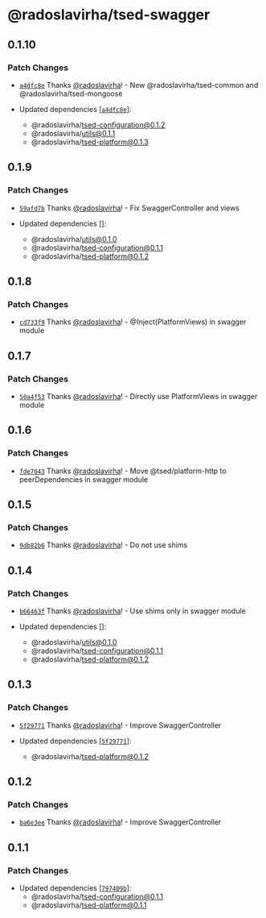 # @radoslavirha/tsed-swagger

## 0.1.10

### Patch Changes

- [`a4dfc8e`](https://github.com/radoslavirha/toolkit-hub/commit/a4dfc8e4be98cbfe92d5c686cdd3fe250a9c806b) Thanks [@radoslavirha](https://github.com/radoslavirha)! - New @radoslavirha/tsed-common and @radoslavirha/tsed-mongoose

- Updated dependencies [[`a4dfc8e`](https://github.com/radoslavirha/toolkit-hub/commit/a4dfc8e4be98cbfe92d5c686cdd3fe250a9c806b)]:
  - @radoslavirha/tsed-configuration@0.1.2
  - @radoslavirha/utils@0.1.1
  - @radoslavirha/tsed-platform@0.1.3

## 0.1.9

### Patch Changes

- [`59afd7b`](https://github.com/radoslavirha/toolkit-hub/commit/59afd7bb5252b45c60c8cb505afaeb645d264f1e) Thanks [@radoslavirha](https://github.com/radoslavirha)! - Fix SwaggerController and views

- Updated dependencies []:
  - @radoslavirha/utils@0.1.0
  - @radoslavirha/tsed-configuration@0.1.1
  - @radoslavirha/tsed-platform@0.1.2

## 0.1.8

### Patch Changes

- [`cd733f9`](https://github.com/radoslavirha/toolkit-hub/commit/cd733f958576f40126a2f93801a9a26315ab4dac) Thanks [@radoslavirha](https://github.com/radoslavirha)! - @Inject(PlatformViews) in swagger module

## 0.1.7

### Patch Changes

- [`50a4f53`](https://github.com/radoslavirha/toolkit-hub/commit/50a4f53e8b48a4383f9aaa63446483bb3f2ebb4c) Thanks [@radoslavirha](https://github.com/radoslavirha)! - Directly use PlatformViews in swagger module

## 0.1.6

### Patch Changes

- [`fde7043`](https://github.com/radoslavirha/toolkit-hub/commit/fde704327fd7aa458e8b65784cfbe937a413e172) Thanks [@radoslavirha](https://github.com/radoslavirha)! - Move @tsed/platform-http to peerDependencies in swagger module

## 0.1.5

### Patch Changes

- [`9db82b6`](https://github.com/radoslavirha/toolkit-hub/commit/9db82b665afc2d2d4a889e569fce0d4df97b63eb) Thanks [@radoslavirha](https://github.com/radoslavirha)! - Do not use shims

## 0.1.4

### Patch Changes

- [`b66463f`](https://github.com/radoslavirha/toolkit-hub/commit/b66463f842aa0100dafa27d1d449b7d570bc47eb) Thanks [@radoslavirha](https://github.com/radoslavirha)! - Use shims only in swagger module

- Updated dependencies []:
  - @radoslavirha/utils@0.1.0
  - @radoslavirha/tsed-configuration@0.1.1
  - @radoslavirha/tsed-platform@0.1.2

## 0.1.3

### Patch Changes

- [`5f29771`](https://github.com/radoslavirha/toolkit-hub/commit/5f297715d58b14a0ccffdfe2e8e0fcb19aa7c624) Thanks [@radoslavirha](https://github.com/radoslavirha)! - Improve SwaggerController

- Updated dependencies [[`5f29771`](https://github.com/radoslavirha/toolkit-hub/commit/5f297715d58b14a0ccffdfe2e8e0fcb19aa7c624)]:
  - @radoslavirha/tsed-platform@0.1.2

## 0.1.2

### Patch Changes

- [`ba6e3ee`](https://github.com/radoslavirha/toolkit-hub/commit/ba6e3ee2f74415e82733c2da32d5cfc121a078be) Thanks [@radoslavirha](https://github.com/radoslavirha)! - Improve SwaggerController

## 0.1.1

### Patch Changes

- Updated dependencies [[`797409b`](https://github.com/radoslavirha/toolkit-hub/commit/797409b9c04a727a6b59bfcd90933dd2ff8abd49)]:
  - @radoslavirha/tsed-configuration@0.1.1
  - @radoslavirha/tsed-platform@0.1.1
